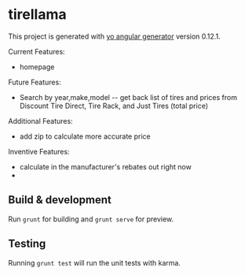 # tirellama

This project is generated with [yo angular generator](https://github.com/yeoman/generator-angular)
version 0.12.1.

Current Features:
- homepage

Future Features:
- Search by year,make,model
-- get back list of tires and prices from Discount Tire Direct, Tire
Rack, and Just Tires (total price)

Additional Features:
- add zip to calculate more accurate price

Inventive Features:
- calculate in the manufacturer's rebates out right now
- 

## Build & development

Run `grunt` for building and `grunt serve` for preview.

## Testing

Running `grunt test` will run the unit tests with karma.
